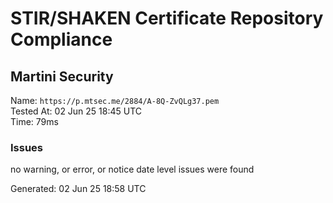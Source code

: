 # STIR/SHAKEN Certificate Repository Compliance

## Martini Security

Name: `https://p.mtsec.me/2884/A-8Q-ZvQLg37.pem`\
Tested At: 02 Jun 25 18:45 UTC\
Time: 79ms

### Issues

no warning, or error, or notice date level issues were found

Generated: 02 Jun 25 18:58 UTC
